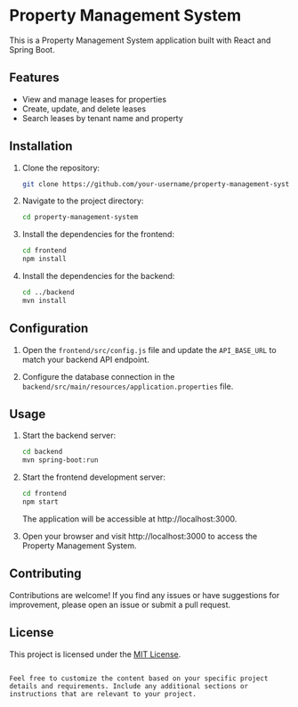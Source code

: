 
# Property Management System

This is a Property Management System application built with React and Spring Boot.

## Features

- View and manage leases for properties
- Create, update, and delete leases
- Search leases by tenant name and property

## Installation

1. Clone the repository:

   ```bash
   git clone https://github.com/your-username/property-management-system.git
   ```

2. Navigate to the project directory:

   ```bash
   cd property-management-system
   ```

3. Install the dependencies for the frontend:

   ```bash
   cd frontend
   npm install
   ```

4. Install the dependencies for the backend:

   ```bash
   cd ../backend
   mvn install
   ```

## Configuration

1. Open the `frontend/src/config.js` file and update the `API_BASE_URL` to match your backend API endpoint.

2. Configure the database connection in the `backend/src/main/resources/application.properties` file.

## Usage

1. Start the backend server:

   ```bash
   cd backend
   mvn spring-boot:run
   ```

2. Start the frontend development server:

   ```bash
   cd frontend
   npm start
   ```

   The application will be accessible at http://localhost:3000.

3. Open your browser and visit http://localhost:3000 to access the Property Management System.

## Contributing

Contributions are welcome! If you find any issues or have suggestions for improvement, please open an issue or submit a pull request.

## License

This project is licensed under the [MIT License](LICENSE).
```

Feel free to customize the content based on your specific project details and requirements. Include any additional sections or instructions that are relevant to your project.
